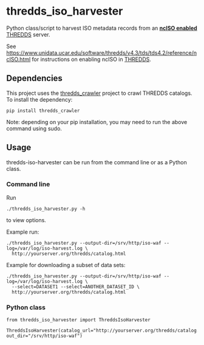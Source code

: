# thredds_iso_harvester

Python class/script to harvest ISO metadata records from an [__ncISO enabled__](https://www.unidata.ucar.edu/software/thredds/v4.3/tds/tds4.2/reference/ncISO.html) [THREDDS](http://www.unidata.ucar.edu/software/thredds/current/tds/TDS.html) server.

See https://www.unidata.ucar.edu/software/thredds/v4.3/tds/tds4.2/reference/ncISO.html for instructions on enabling ncISO in [THREDDS](http://www.unidata.ucar.edu/software/thredds/current/tds/TDS.html).

## Dependencies

This project uses the [thredds_crawler](https://github.com/kwilcox/thredds_crawler) project to crawl THREDDS catalogs. To install the dependency:

```
pip install thredds_crawler
```

Note: depending on your pip installation, you may need to run the above command using sudo.

## Usage

thredds-iso-harvester can be run from the command line or as a Python class.

### Command line

Run

```
./thredds_iso_harvester.py -h
```

to view options.

Example run:

```
./thredds_iso_harvester.py --output-dir=/srv/http/iso-waf --log=/var/log/iso-harvest.log \
  http://yourserver.org/thredds/catalog.html
```

Example for downloading a subset of data sets:
```
./thredds_iso_harvester.py --output-dir=/srv/http/iso-waf --log=/var/log/iso-harvest.log \
  --select=DATASET1 --select=ANOTHER_DATASET_ID \ 
  http://yourserver.org/thredds/catalog.html
```

### Python class

```
from thredds_iso_harvester import ThreddsIsoHarvester

ThreddsIsoHarvester(catalog_url="http://yourserver.org/thredds/catalog.html", out_dir="/srv/http/iso-waf")
```
